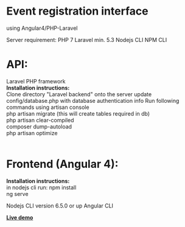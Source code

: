 # Event registration interface
using Angular4/PHP-Laravel 

Server requirement:
PHP 7
Laravel min. 5.3
Nodejs CLI 
NPM CLI

<h1>API:</h1>
Laravel PHP framework<br/>
<b>Installation instructions:</b><br/>
Clone directory "Laravel backend" onto the server
update config/database.php with database authentication info
Run following commands using artisan console<br/>
php artisan migrate (this will create tables required in db)<br/>
php artisan clear-compiled<br/> 
composer dump-autoload<br/>
php artisan optimize<br/>
<br/>


<h1>Frontend (Angular 4):</h1>
<b>Installation instructions:</b><br/>
in nodejs cli run: 
npm install<br/>
ng serve

Nodejs CLI version 6.5.0 or up
Angular CLI 


<a href="http://35.162.97.188/frontend/" target=_blank><b>Live demo</b></a>
